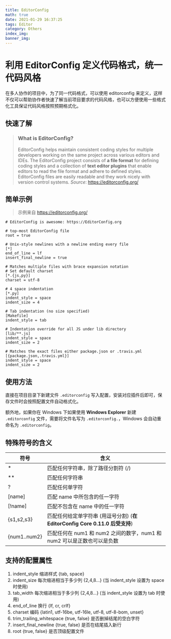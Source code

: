 ```yaml
---
title: EditorConfig
math: true
date: 2021-01-29 16:37:25
tags: Editor
category: Others
index_img:
banner_img:
---
```


# 利用 EditorConfig 定义代码格式，统一代码风格

在多人协作的项目中，为了同一代码格式，可以使用 editorconfig 来定义，这样不仅可以帮助协作者快速了解当前项目要求的代码风格，也可以方便使用一些格式化工具保证代码风格按照预期格式化。

## 快速了解

> ### What is EditorConfig?
>
> EditorConfig helps maintain consistent coding styles for multiple developers working on the same project across various editors and IDEs. The EditorConfig project consists of **a file format** for defining coding styles and a collection of **text editor plugins** that enable editors to read the file format and adhere to defined styles. EditorConfig files are easily readable and they work nicely with version control systems.
> _Source_: <https://editorconfig.org/>

## 简单示例

> 示例来自 <https://editorconfig.org/>

```editorconfig
# EditorConfig is awesome: https://EditorConfig.org

# top-most EditorConfig file
root = true

# Unix-style newlines with a newline ending every file
[*]
end_of_line = lf
insert_final_newline = true

# Matches multiple files with brace expansion notation
# Set default charset
[*.{js,py}]
charset = utf-8

# 4 space indentation
[*.py]
indent_style = space
indent_size = 4

# Tab indentation (no size specified)
[Makefile]
indent_style = tab

# Indentation override for all JS under lib directory
[lib/**.js]
indent_style = space
indent_size = 2

# Matches the exact files either package.json or .travis.yml
[{package.json,.travis.yml}]
indent_style = space
indent_size = 2
```

## 使用方法

直接在项目目录下新建文件 `.editorconfig` 写入配置，安装对应插件后即可，保存文件时会按照配置文件自动格式化。

额外地，如果你在 Windows 下如果使用 **Windows Explorer** 新建 `.editorconfig` 文件，需要将文件名写为 `.editorconfig.`，Windows 会自动重命名为 `.editorconfig`。

## 特殊符号的含义

| 符号         | 含义                                                                         |
| ------------ | ---------------------------------------------------------------------------- |
| \*           | 匹配任何字符串，除了路径分割符 (/)                                           |
| \*\*         | 匹配任何字符串                                                               |
| ?            | 匹配任何单字符                                                               |
| [name]       | 匹配 name 中所包含的任一字符                                                 |
| [!name]      | 匹配不包含在 name 中的任一字符                                               |
| {s1,s2,s3}   | 匹配任何给定单字符串 (用逗号分割) (**在 EditorConfig Core 0.11.0 后受支持**) |
| {num1..num2} | 匹配任何在 num1 和 num2 之间的数字，num1 和 num2 可以是正数也可以是负数      |

## 支持的配置属性

1. indent_style 缩进样式 {tab, space}
2. indent_size 每次缩进相当于多少列 {2,4,8...} (当 indent_style 设置为 space 时使用)
3. tab_width 每次缩进相当于多少列 {2,4,8...} (当 indent_style 设置为 tab 时使用)
4. end_of_line 换行 {lf, cr, crlf}
5. charset 编码 {latin1, utf-16be, utf-16le, utf-8, utf-8-bom, unset}
6. trim_trailing_whitespace {true, false} 是否删掉结尾的空白字符
7. insert_final_newline {true, false} 是否在结尾插入新行
8. root {true, false} 是否顶级配置文件
